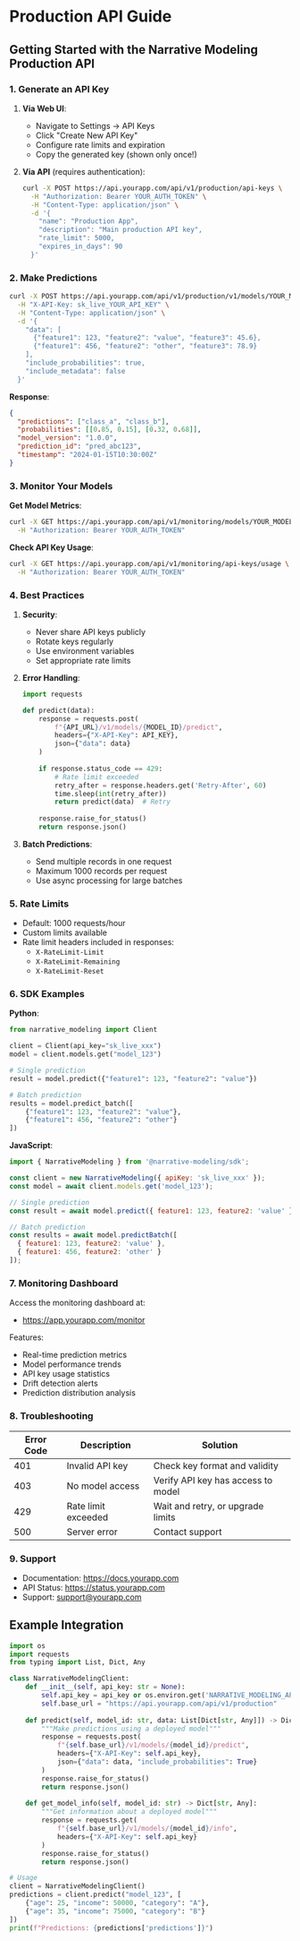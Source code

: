 # Production API Guide

## Getting Started with the Narrative Modeling Production API

### 1. Generate an API Key

1. **Via Web UI**:
   - Navigate to Settings → API Keys
   - Click "Create New API Key"
   - Configure rate limits and expiration
   - Copy the generated key (shown only once!)

2. **Via API** (requires authentication):
   ```bash
   curl -X POST https://api.yourapp.com/api/v1/production/api-keys \
     -H "Authorization: Bearer YOUR_AUTH_TOKEN" \
     -H "Content-Type: application/json" \
     -d '{
       "name": "Production App",
       "description": "Main production API key",
       "rate_limit": 5000,
       "expires_in_days": 90
     }'
   ```

### 2. Make Predictions

```bash
curl -X POST https://api.yourapp.com/api/v1/production/v1/models/YOUR_MODEL_ID/predict \
  -H "X-API-Key: sk_live_YOUR_API_KEY" \
  -H "Content-Type: application/json" \
  -d '{
    "data": [
      {"feature1": 123, "feature2": "value", "feature3": 45.6},
      {"feature1": 456, "feature2": "other", "feature3": 78.9}
    ],
    "include_probabilities": true,
    "include_metadata": false
  }'
```

**Response**:
```json
{
  "predictions": ["class_a", "class_b"],
  "probabilities": [[0.85, 0.15], [0.32, 0.68]],
  "model_version": "1.0.0",
  "prediction_id": "pred_abc123",
  "timestamp": "2024-01-15T10:30:00Z"
}
```

### 3. Monitor Your Models

**Get Model Metrics**:
```bash
curl -X GET https://api.yourapp.com/api/v1/monitoring/models/YOUR_MODEL_ID/metrics?hours=24 \
  -H "Authorization: Bearer YOUR_AUTH_TOKEN"
```

**Check API Key Usage**:
```bash
curl -X GET https://api.yourapp.com/api/v1/monitoring/api-keys/usage \
  -H "Authorization: Bearer YOUR_AUTH_TOKEN"
```

### 4. Best Practices

1. **Security**:
   - Never share API keys publicly
   - Rotate keys regularly
   - Use environment variables
   - Set appropriate rate limits

2. **Error Handling**:
   ```python
   import requests
   
   def predict(data):
       response = requests.post(
           f"{API_URL}/v1/models/{MODEL_ID}/predict",
           headers={"X-API-Key": API_KEY},
           json={"data": data}
       )
       
       if response.status_code == 429:
           # Rate limit exceeded
           retry_after = response.headers.get('Retry-After', 60)
           time.sleep(int(retry_after))
           return predict(data)  # Retry
       
       response.raise_for_status()
       return response.json()
   ```

3. **Batch Predictions**:
   - Send multiple records in one request
   - Maximum 1000 records per request
   - Use async processing for large batches

### 5. Rate Limits

- Default: 1000 requests/hour
- Custom limits available
- Rate limit headers included in responses:
  - `X-RateLimit-Limit`
  - `X-RateLimit-Remaining`
  - `X-RateLimit-Reset`

### 6. SDK Examples

**Python**:
```python
from narrative_modeling import Client

client = Client(api_key="sk_live_xxx")
model = client.models.get("model_123")

# Single prediction
result = model.predict({"feature1": 123, "feature2": "value"})

# Batch prediction
results = model.predict_batch([
    {"feature1": 123, "feature2": "value"},
    {"feature1": 456, "feature2": "other"}
])
```

**JavaScript**:
```javascript
import { NarrativeModeling } from '@narrative-modeling/sdk';

const client = new NarrativeModeling({ apiKey: 'sk_live_xxx' });
const model = await client.models.get('model_123');

// Single prediction
const result = await model.predict({ feature1: 123, feature2: 'value' });

// Batch prediction
const results = await model.predictBatch([
  { feature1: 123, feature2: 'value' },
  { feature1: 456, feature2: 'other' }
]);
```

### 7. Monitoring Dashboard

Access the monitoring dashboard at:
- https://app.yourapp.com/monitor

Features:
- Real-time prediction metrics
- Model performance trends
- API key usage statistics
- Drift detection alerts
- Prediction distribution analysis

### 8. Troubleshooting

| Error Code | Description | Solution |
|------------|-------------|----------|
| 401 | Invalid API key | Check key format and validity |
| 403 | No model access | Verify API key has access to model |
| 429 | Rate limit exceeded | Wait and retry, or upgrade limits |
| 500 | Server error | Contact support |

### 9. Support

- Documentation: https://docs.yourapp.com
- API Status: https://status.yourapp.com
- Support: support@yourapp.com

## Example Integration

```python
import os
import requests
from typing import List, Dict, Any

class NarrativeModelingClient:
    def __init__(self, api_key: str = None):
        self.api_key = api_key or os.environ.get('NARRATIVE_MODELING_API_KEY')
        self.base_url = "https://api.yourapp.com/api/v1/production"
        
    def predict(self, model_id: str, data: List[Dict[str, Any]]) -> Dict[str, Any]:
        """Make predictions using a deployed model"""
        response = requests.post(
            f"{self.base_url}/v1/models/{model_id}/predict",
            headers={"X-API-Key": self.api_key},
            json={"data": data, "include_probabilities": True}
        )
        response.raise_for_status()
        return response.json()
    
    def get_model_info(self, model_id: str) -> Dict[str, Any]:
        """Get information about a deployed model"""
        response = requests.get(
            f"{self.base_url}/v1/models/{model_id}/info",
            headers={"X-API-Key": self.api_key}
        )
        response.raise_for_status()
        return response.json()

# Usage
client = NarrativeModelingClient()
predictions = client.predict("model_123", [
    {"age": 25, "income": 50000, "category": "A"},
    {"age": 35, "income": 75000, "category": "B"}
])
print(f"Predictions: {predictions['predictions']}")
```